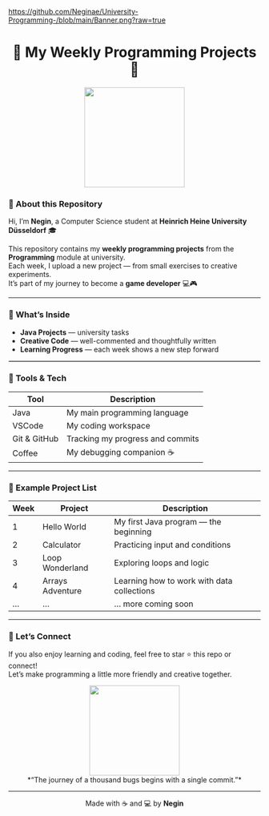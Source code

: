 https://github.com/Neginae/University-Programming-/blob/main/Banner.png?raw=true
<div align="center">

# 🌸 My Weekly Programming Projects 🌸  

<img src="https://media.tenor.com/dv6JvI8S_HIAAAAi/anya-forger-spy-x-family.gif" width="200"/>  

</div>



### 🎀 About this Repository
Hi, I’m **Negin**, a Computer Science student at **Heinrich Heine University Düsseldorf** 🎓  

This repository contains my **weekly programming projects** from the **Programming** module at university.  
Each week, I upload a new project — from small exercises to creative experiments.  
It’s part of my journey to become a **game developer** 💻🎮  

---

### 🎀 What’s Inside
- **Java Projects** — university tasks 
- **Creative Code** — well-commented and thoughtfully written  
- **Learning Progress** — each week shows a new step forward  
<hr style="margin-top: 5px; border: 0.5px solid #d3d3d3;">

### 🎀 Tools & Tech

| Tool | Description |
|------|--------------|
| Java | My main programming language |
| VSCode | My coding workspace |
| Git & GitHub | Tracking my progress and commits |
| Coffee | My debugging companion ☕ |

---

### 🎀 Example Project List

| Week | Project | Description |
|------|----------|-------------|
| 1 | Hello World | My first Java program — the beginning |
| 2 | Calculator | Practicing input and conditions |
| 3 | Loop Wonderland | Exploring loops and logic |
| 4 | Arrays Adventure | Learning how to work with data collections |
| … | … | … more coming soon |

---

### 🧸 Let’s Connect
If you also enjoy learning and coding, feel free to star ⭐ this repo or connect!  
Let’s make programming a little more friendly and creative together.

<p align="center">
  <img src="https://media.tenor.com/lrVss9UjPMoAAAAM/anya-forger-spy-x-family.gif" width="180">
  <br>
  *“The journey of a thousand bugs begins with a single commit.”*
</p>

---

<div align="center">
  
Made with ☕ and 💻 by **Negin**

</div>

